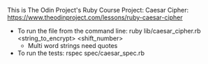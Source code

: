 This is The Odin Project's Ruby Course Project: Caesar Cipher:
https://www.theodinproject.com/lessons/ruby-caesar-cipher

- To run the file from the command line: ruby lib/caesar_cipher.rb <string_to_encrypt> <shift_number>
  - Multi word strings need quotes
- To run the tests: rspec spec/caesar_spec.rb
